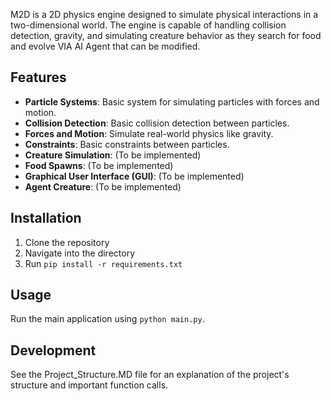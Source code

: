 
M2D is a 2D physics engine designed to simulate physical interactions in a two-dimensional world. The engine is capable of handling collision detection, gravity, and simulating creature behavior as they search for food and evolve VIA AI Agent that can be modified.

## Features
- **Particle Systems**: Basic system for simulating particles with forces and motion.
- **Collision Detection**: Basic collision detection between particles.
- **Forces and Motion**: Simulate real-world physics like gravity.
- **Constraints**: Basic constraints between particles.
- **Creature Simulation**: (To be implemented)
- **Food Spawns**: (To be implemented)
- **Graphical User Interface (GUI)**: (To be implemented)
- **Agent Creature**: (To be implemented)

## Installation
1. Clone the repository
2. Navigate into the directory
3. Run `pip install -r requirements.txt`

## Usage
Run the main application using `python main.py`.

## Development
See the Project_Structure.MD file for an explanation of the project's structure and important function calls.
